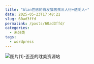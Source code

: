 ```yaml
---
title: "Alan性感的白发猫男孩三人行+透明人~"
date: 2025-05-23T17:48:21
slug: 60ad3ffd
permalink: /posts/60ad3ffd/
categories:
  - 未分类
tags:
  - wordpress
---
```


![图片[1]-歪歪的耽美资源站](/images/wp/60ad3ffd-4788d0e2.jpg)
